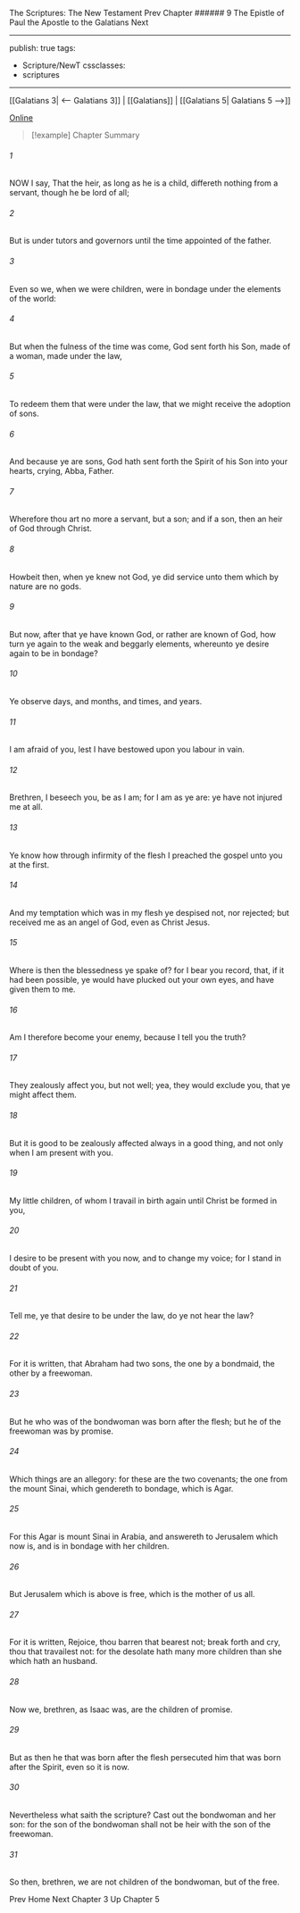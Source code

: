 The Scriptures: The New Testament
Prev
Chapter ###### 9
The Epistle of Paul the Apostle to the Galatians
Next

---
publish: true
tags:
  - Scripture/NewT
cssclasses:
  - scriptures
---
[[Galatians 3| <-- Galatians 3]] | [[Galatians]] | [[Galatians 5| Galatians 5 -->]]

[Online](https://churchofjesuschrist.org/study/scriptures/nt/gal/4?lang=eng)

>[!example] Chapter Summary
>
###### 1
NOW I say, That the heir, as long as he is a child, differeth nothing from a servant, though he be lord of all;
###### 2
But is under tutors and governors until the time appointed of the father.
###### 3
Even so we, when we were children, were in bondage under the elements of the world:
###### 4
But when the fulness of the time was come, God sent forth his Son, made of a woman, made under the law,
###### 5
To redeem them that were under the law, that we might receive the adoption of sons.
###### 6
And because ye are sons, God hath sent forth the Spirit of his Son into your hearts, crying, Abba, Father.
###### 7
Wherefore thou art no more a servant, but a son; and if a son, then an heir of God through Christ.
###### 8
Howbeit then, when ye knew not God, ye did service unto them which by nature are no gods.
###### 9
But now, after that ye have known God, or rather are known of God, how turn ye again to the weak and beggarly elements, whereunto ye desire again to be in bondage?
###### 10
Ye observe days, and months, and times, and years.
###### 11
I am afraid of you, lest I have bestowed upon you labour in vain.
###### 12
Brethren, I beseech you, be as I am; for I am as ye are: ye have not injured me at all.
###### 13
Ye know how through infirmity of the flesh I preached the gospel unto you at the first.
###### 14
And my temptation which was in my flesh ye despised not, nor rejected; but received me as an angel of God, even as Christ Jesus.
###### 15
Where is then the blessedness ye spake of? for I bear you record, that, if it had been possible, ye would have plucked out your own eyes, and have given them to me.
###### 16
Am I therefore become your enemy, because I tell you the truth?
###### 17
They zealously affect you, but not well; yea, they would exclude you, that ye might affect them.
###### 18
But it is good to be zealously affected always in a good thing, and not only when I am present with you.
###### 19
My little children, of whom I travail in birth again until Christ be formed in you,
###### 20
I desire to be present with you now, and to change my voice; for I stand in doubt of you.
###### 21
Tell me, ye that desire to be under the law, do ye not hear the law?
###### 22
For it is written, that Abraham had two sons, the one by a bondmaid, the other by a freewoman.
###### 23
But he who was of the bondwoman was born after the flesh; but he of the freewoman was by promise.
###### 24
Which things are an allegory: for these are the two covenants; the one from the mount Sinai, which gendereth to bondage, which is Agar.
###### 25
For this Agar is mount Sinai in Arabia, and answereth to Jerusalem which now is, and is in bondage with her children.
###### 26
But Jerusalem which is above is free, which is the mother of us all.
###### 27
For it is written, Rejoice, thou barren that bearest not; break forth and cry, thou that travailest not: for the desolate hath many more children than she which hath an husband.
###### 28
Now we, brethren, as Isaac was, are the children of promise.
###### 29
But as then he that was born after the flesh persecuted him that was born after the Spirit, even so it is now.
###### 30
Nevertheless what saith the scripture? Cast out the bondwoman and her son: for the son of the bondwoman shall not be heir with the son of the freewoman.
###### 31
So then, brethren, we are not children of the bondwoman, but of the free.

Prev
Home
Next
Chapter 3
Up
Chapter 5



